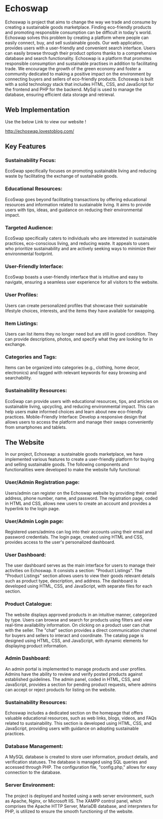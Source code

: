 # Echoswap

Echoswap is project that aims to change the way we trade and consume by creating a sustainable goods marketplace. Finding eco-friendly products and promoting responsible consumption can be difficult in today's world. Echoswap solves this problem by creating a platform where people can easily connect, buy, and sell sustainable goods.
Our web application, provides users with a user-friendly and convenient search interface. Users can easily browse through their product options thanks to a comprehensive database and search functionality.
Echoswap is a platform that promotes responsible consumption and sustainable practises in addition to facilitating trade. We encourage the growth of the green economy and foster a community dedicated to making a positive impact on the environment by connecting buyers and sellers of eco-friendly products.
Echoswap is built with a solid technology stack that includes HTML, CSS, and JavaScript for the frontend and PHP for the backend. MySql is used to manage the database, ensuring efficient data storage and retrieval.


## Web Implementation

Use the below Link to view our website !

http://echoswap.lovestoblog.com/


## Key Features

### Sustainability Focus: 
EcoSwap specifically focuses on promoting sustainable living and reducing waste by facilitating the exchange of sustainable goods. 

### Educational Resources: 
EcoSwap goes beyond facilitating transactions by offering educational resources and information related to sustainable living. It aims to provide users with tips, ideas, and guidance on reducing their environmental impact. 

### Targeted Audience:
EcoSwap specifically caters to individuals who are interested in sustainable practices, eco-conscious living, and reducing waste. It appeals to users who prioritize sustainability and are actively seeking ways to minimize their environmental footprint.

### User-Friendly Interface:
EcoSwap boasts a user-friendly interface that is intuitive and easy to navigate, ensuring a seamless user experience for all visitors to the website.

### User Profiles:
Users can create personalized profiles that showcase their sustainable lifestyle choices, interests, and the items they have available for swapping.

### Item Listings: 
Users can list items they no longer need but are still in good condition. They can provide descriptions, photos, and specify what they are looking for in exchange.

### Categories and Tags: 
Items can be organized into categories (e.g., clothing, home decor, electronics) and tagged with relevant keywords for easy browsing and searchability.

### Sustainability Resources:
EcoSwap can provide users with educational resources, tips, and articles on sustainable living, upcycling, and reducing environmental impact. This can help users make informed choices and learn about new eco-friendly practices.
Mobile-Friendly Interface: Develop a responsive design that allows users to access the platform and manage their swaps conveniently from smartphones and tablets.


## The Website

In our project, Echoswap: a sustainable goods marketplace, we have implemented various features to create a user-friendly platform for buying and selling sustainable goods. The following components and functionalities were developed to make the website fully functional:

### User/Admin Registration page: 
Users/admin can register on the Echoswap website by providing their email address, phone number, name, and password. The registration page, coded in HTML and CSS, allows new users to create an account and provides a hyperlink to the login page.

### User/Admin Login page: 
Registered users/admins can log into their accounts using their email and password credentials. The login page, created using HTML and CSS, provides access to the user's personalized dashboard.

### User Dashboard: 
The user dashboard serves as the main interface for users to manage their activities on Echoswap. It consists a section: "Product Listings". The "Product Listings" section allows users to view their goods relevant details such as product type, description, and address. The dashboard is developed using HTML, CSS, and JavaScript, with separate files for each section.

### Product Catalogue:
The website displays approved products in an intuitive manner, categorized by type. Users can browse and search for products using filters and view real-time availability information. On clicking on a product user can chat with the seller. The "chat" section provides a direct communication channel for buyers and sellers to interact and coordinate.  The catalog page is designed using HTML, CSS, and JavaScript, with dynamic elements for displaying product information.

### Admin Dashboard:
An admin portal is implemented to manage products and user profiles. Admins have the ability to review and verify posted products against established guidelines. The admin panel, coded in HTML, CSS, and JavaScript, provides a section for pending product requests, where admins can accept or reject products for listing on the website.

### Sustainability Resources:
Echoswap includes a dedicated section on the homepage that offers valuable educational resources, such as web links, blogs, videos, and FAQs related to sustainability. This section is developed using HTML, CSS, and JavaScript, providing users with guidance on adopting sustainable practices.

### Database Management:
A MySQL database is created to store user information, product details, and verification statuses. The database is managed using SQL queries and accessed through PHP. The configuration file, "config.php," allows for easy connection to the database.

### Server Environment:
The project is deployed and hosted using a web server environment, such as Apache, Nginx, or Microsoft IIS. The XAMPP control panel, which comprises the Apache HTTP Server, MariaDB database, and interpreters for PHP, is utilized to ensure the smooth functioning of the website.


